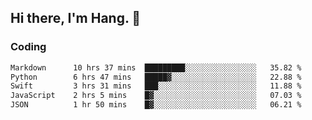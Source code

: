 ## Hi there, I'm Hang. 👋

### Coding

<!--START_SECTION:waka-->

```txt
Markdown      10 hrs 37 mins  █████████░░░░░░░░░░░░░░░░   35.82 %
Python        6 hrs 47 mins   █████▓░░░░░░░░░░░░░░░░░░░   22.88 %
Swift         3 hrs 31 mins   ███░░░░░░░░░░░░░░░░░░░░░░   11.88 %
JavaScript    2 hrs 5 mins    █▓░░░░░░░░░░░░░░░░░░░░░░░   07.03 %
JSON          1 hr 50 mins    █▓░░░░░░░░░░░░░░░░░░░░░░░   06.21 %
```

<!--END_SECTION:waka-->
